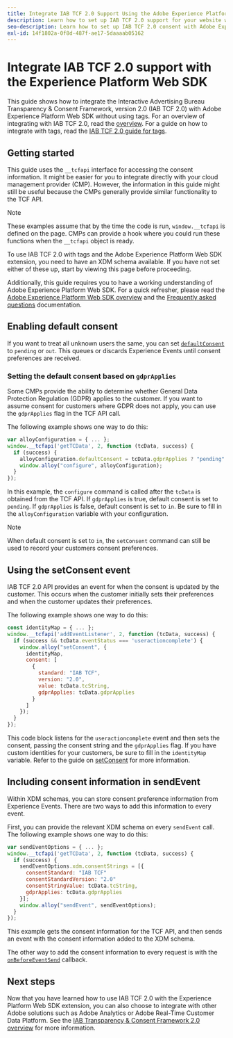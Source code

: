 ```yaml
---
title: Integrate IAB TCF 2.0 Support Using the Adobe Experience Platform Web SDK
description: Learn how to set up IAB TCF 2.0 support for your website without using tags.
seo-description: Learn how to set up IAB TCF 2.0 consent with Adobe Experience Platform Web SDK
exl-id: 14f1802a-0f8d-487f-ae17-5daaaab05162
---
```

# Integrate IAB TCF 2.0 support with the Experience Platform Web SDK

This guide shows how to integrate the Interactive Advertising Bureau Transparency & Consent Framework, version 2.0 (IAB TCF 2.0) with Adobe Experience Platform Web SDK without using tags. For an overview of integrating with IAB TCF 2.0, read the [overview](./overview.md). For a guide on how to integrate with tags, read the [IAB TCF 2.0 guide for tags](./with-tags.md).

## Getting started

This guide uses the `__tcfapi` interface for accessing the consent information. It might be easier for you to integrate directly with your cloud management provider (CMP). However, the information in this guide might still be useful because the CMPs generally provide similar functionality to the TCF API.

>[!NOTE]
>
>These examples assume that by the time the code is run, `window.__tcfapi` is defined on the page. CMPs can provide a hook where you could run these functions when the `__tcfapi` object is ready.

To use IAB TCF 2.0 with tags and the Adobe Experience Platform Web SDK extension, you need to have an XDM schema available. If you have not set either of these up, start by viewing this page before proceeding.

Additionally, this guide requires you to have a working understanding of Adobe Experience Platform Web SDK. For a quick refresher, please read the [Adobe Experience Platform Web SDK overview](../../home.md) and the [Frequently asked questions](../../faq.md) documentation.

## Enabling default consent

If you want to treat all unknown users the same, you can set [`defaultConsent`](/help/web-sdk/commands/configure/defaultconsent.md) to `pending` or `out`. This queues or discards Experience Events until consent preferences are received.

### Setting the default consent based on `gdprApplies`

Some CMPs provide the ability to determine whether General Data Protection Regulation (GDPR) applies to the customer. If you want to assume consent for customers where GDPR does not apply, you can use the `gdprApplies` flag in the TCF API call.

The following example shows one way to do this:

```javascript
var alloyConfiguration = { ... };
window.__tcfapi('getTCData', 2, function (tcData, success) {
  if (success) {
    alloyConfiguration.defaultConsent = tcData.gdprApplies ? "pending" : "in";
    window.alloy("configure", alloyConfiguration);
  }
});
```

In this example, the `configure` command is called after the `tcData` is obtained from the TCF API. If `gdprApplies` is true, default consent is set to `pending`. If `gdprApplies` is false, default consent is set to `in`. Be sure to fill in the `alloyConfiguration` variable with your configuration.

>[!NOTE]
>
>When default consent is set to `in`, the `setConsent` command can still be used to record your customers consent preferences.

## Using the setConsent event

IAB TCF 2.0 API provides an event for when the consent is updated by the customer. This occurs when the customer initially sets their preferences and when the customer updates their preferences.

The following example shows one way to do this:

```javascript
const identityMap = { ... };
window.__tcfapi('addEventListener', 2, function (tcData, success) {
  if (success && tcData.eventStatus === 'useractioncomplete') {
    window.alloy("setConsent", {
      identityMap,
      consent: [
        {
          standard: "IAB TCF",
          version: "2.0",
          value: tcData.tcString,
          gdprApplies: tcData.gdprApplies
        }
      ]
    });
  }
});
```

This code block listens for the `useractioncomplete` event and then sets the consent, passing the consent string and the `gdprApplies` flag. If you have custom identities for your customers, be sure to fill in the `identityMap` variable. Refer to the guide on [setConsent](../../../web-sdk/commands/setconsent.md) for more information.

## Including consent information in sendEvent

Within XDM schemas, you can store consent preference information from Experience Events. There are two ways to add this information to every event.

First, you can provide the relevant XDM schema on every `sendEvent` call. The following example shows one way to do this:

```javascript
var sendEventOptions = { ... };
window.__tcfapi('getTCData', 2, function (tcData, success) {
  if (success) {
    sendEventOptions.xdm.consentStrings = [{
      consentStandard: "IAB TCF"
      consentStandardVersion: "2.0"
      consentStringValue: tcData.tcString,
      gdprApplies: tcData.gdprApplies
    }];
    window.alloy("sendEvent", sendEventOptions);
  }
});
```

This example gets the consent information for the TCF API, and then sends an event with the consent information added to the XDM schema.

The other way to add the consent information to every request is with the [`onBeforeEventSend`](/help/web-sdk/commands/configure/onbeforeeventsend.md) callback.

## Next steps

Now that you have learned how to use IAB TCF 2.0 with the Experience Platform Web SDK extension, you can also choose to integrate with other Adobe solutions such as Adobe Analytics or Adobe Real-Time Customer Data Platform. See the [IAB Transparency & Consent Framework 2.0 overview](./overview.md) for more information.
